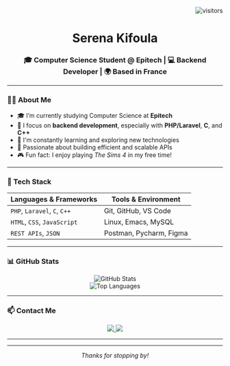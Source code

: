 <!-- Visitor Badge -->
<p align="right">
  <img src="https://visitor-badge.laobi.icu/badge?page_id=Listich&left_color=gray&right_color=green" alt="visitors" />
</p>

<!-- Name & Title -->
<h1 align="center">Serena Kifoula</h1>

<h3 align="center">🎓 Computer Science Student @ Epitech | 💻 Backend Developer | 🌍 Based in France</h3>

---

### 👩‍💻 About Me

- 🎓 I’m currently studying Computer Science at **Epitech**
- 🧠 I focus on **backend development**, especially with **PHP/Laravel**, **C**, and **C++**
- 🌱 I'm constantly learning and exploring new technologies
- 🧰 Passionate about building efficient and scalable APIs
- 🎮 Fun fact: I enjoy playing *The Sims 4* in my free time!

---

### 💼 Tech Stack

| Languages & Frameworks      | Tools & Environment         |
|-----------------------------|-----------------------------|
| `PHP`, `Laravel`, `C`, `C++`| Git, GitHub, VS Code        |
| `HTML`, `CSS`, `JavaScript` | Linux, Emacs, MySQL         |
| `REST APIs`, `JSON`         | Postman, Pycharm, Figma     |

---

### 📊 GitHub Stats

<p align="center">
  <img src="https://github-readme-stats.vercel.app/api?username=Listich&show_icons=true&theme=default" alt="GitHub Stats" />
  <br/>
  <img src="https://github-readme-stats.vercel.app/api/top-langs/?username=Listich&layout=compact&langs_count=8" alt="Top Languages" />
</p>

---

### 📫 Contact Me

<p align="center">
  <a href="mailto:serena.kifoula@epitech.eu">
    <img src="https://img.shields.io/badge/-Email-D14836?style=for-the-badge&logo=gmail&logoColor=white" />
  </a>
  <a href="https://www.linkedin.com/in/serena-k-53970623b/" target="_blank">
    <img src="https://img.shields.io/badge/-LinkedIn-0077B5?style=for-the-badge&logo=linkedin&logoColor=white" />
  </a>
</p>

---

---

<p align="center"><i>Thanks for stopping by!</i></p>
